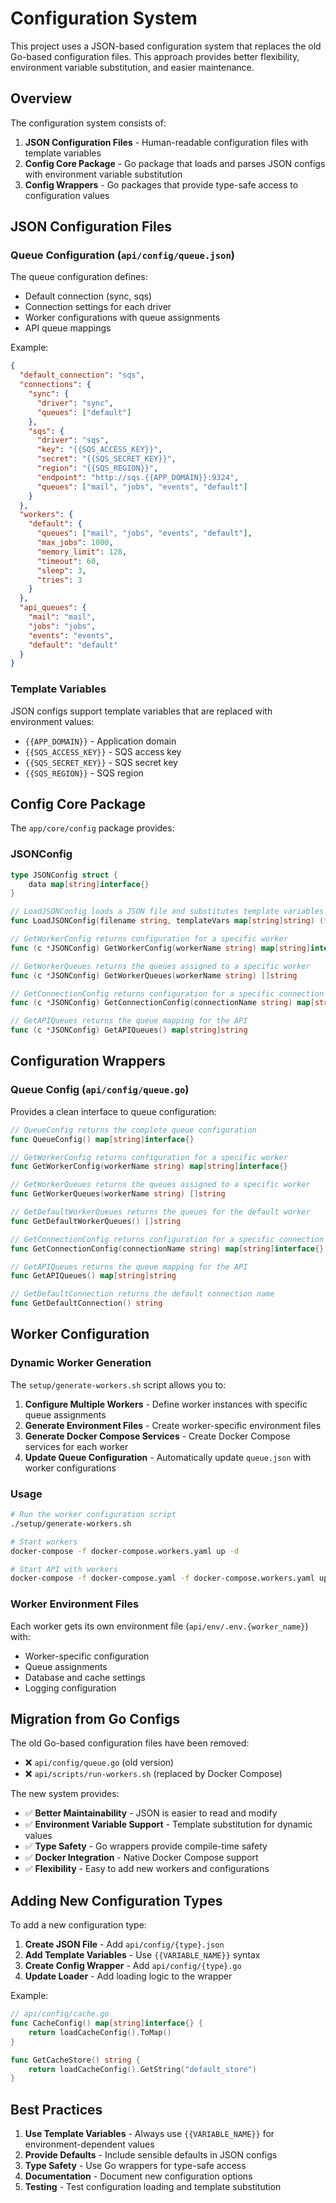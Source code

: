 # Configuration System

This project uses a JSON-based configuration system that replaces the old Go-based configuration files. This approach provides better flexibility, environment variable substitution, and easier maintenance.

## Overview

The configuration system consists of:

1. **JSON Configuration Files** - Human-readable configuration files with template variables
2. **Config Core Package** - Go package that loads and parses JSON configs with environment variable substitution
3. **Config Wrappers** - Go packages that provide type-safe access to configuration values

## JSON Configuration Files

### Queue Configuration (`api/config/queue.json`)

The queue configuration defines:
- Default connection (sync, sqs)
- Connection settings for each driver
- Worker configurations with queue assignments
- API queue mappings

Example:
```json
{
  "default_connection": "sqs",
  "connections": {
    "sync": {
      "driver": "sync",
      "queues": ["default"]
    },
    "sqs": {
      "driver": "sqs",
      "key": "{{SQS_ACCESS_KEY}}",
      "secret": "{{SQS_SECRET_KEY}}",
      "region": "{{SQS_REGION}}",
      "endpoint": "http://sqs.{{APP_DOMAIN}}:9324",
      "queues": ["mail", "jobs", "events", "default"]
    }
  },
  "workers": {
    "default": {
      "queues": ["mail", "jobs", "events", "default"],
      "max_jobs": 1000,
      "memory_limit": 128,
      "timeout": 60,
      "sleep": 3,
      "tries": 3
    }
  },
  "api_queues": {
    "mail": "mail",
    "jobs": "jobs",
    "events": "events",
    "default": "default"
  }
}
```

### Template Variables

JSON configs support template variables that are replaced with environment values:

- `{{APP_DOMAIN}}` - Application domain
- `{{SQS_ACCESS_KEY}}` - SQS access key
- `{{SQS_SECRET_KEY}}` - SQS secret key
- `{{SQS_REGION}}` - SQS region

## Config Core Package

The `app/core/config` package provides:

### JSONConfig

```go
type JSONConfig struct {
    data map[string]interface{}
}

// LoadJSONConfig loads a JSON file and substitutes template variables
func LoadJSONConfig(filename string, templateVars map[string]string) (*JSONConfig, error)

// GetWorkerConfig returns configuration for a specific worker
func (c *JSONConfig) GetWorkerConfig(workerName string) map[string]interface{}

// GetWorkerQueues returns the queues assigned to a specific worker
func (c *JSONConfig) GetWorkerQueues(workerName string) []string

// GetConnectionConfig returns configuration for a specific connection
func (c *JSONConfig) GetConnectionConfig(connectionName string) map[string]interface{}

// GetAPIQueues returns the queue mapping for the API
func (c *JSONConfig) GetAPIQueues() map[string]string
```

## Configuration Wrappers

### Queue Config (`api/config/queue.go`)

Provides a clean interface to queue configuration:

```go
// QueueConfig returns the complete queue configuration
func QueueConfig() map[string]interface{}

// GetWorkerConfig returns configuration for a specific worker
func GetWorkerConfig(workerName string) map[string]interface{}

// GetWorkerQueues returns the queues assigned to a specific worker
func GetWorkerQueues(workerName string) []string

// GetDefaultWorkerQueues returns the queues for the default worker
func GetDefaultWorkerQueues() []string

// GetConnectionConfig returns configuration for a specific connection
func GetConnectionConfig(connectionName string) map[string]interface{}

// GetAPIQueues returns the queue mapping for the API
func GetAPIQueues() map[string]string

// GetDefaultConnection returns the default connection name
func GetDefaultConnection() string
```

## Worker Configuration

### Dynamic Worker Generation

The `setup/generate-workers.sh` script allows you to:

1. **Configure Multiple Workers** - Define worker instances with specific queue assignments
2. **Generate Environment Files** - Create worker-specific environment files
3. **Generate Docker Compose Services** - Create Docker Compose services for each worker
4. **Update Queue Configuration** - Automatically update `queue.json` with worker configurations

### Usage

```bash
# Run the worker configuration script
./setup/generate-workers.sh

# Start workers
docker-compose -f docker-compose.workers.yaml up -d

# Start API with workers
docker-compose -f docker-compose.yaml -f docker-compose.workers.yaml up -d
```

### Worker Environment Files

Each worker gets its own environment file (`api/env/.env.{worker_name}`) with:

- Worker-specific configuration
- Queue assignments
- Database and cache settings
- Logging configuration

## Migration from Go Configs

The old Go-based configuration files have been removed:

- ❌ `api/config/queue.go` (old version)
- ❌ `api/scripts/run-workers.sh` (replaced by Docker Compose)

The new system provides:

- ✅ **Better Maintainability** - JSON is easier to read and modify
- ✅ **Environment Variable Support** - Template substitution for dynamic values
- ✅ **Type Safety** - Go wrappers provide compile-time safety
- ✅ **Docker Integration** - Native Docker Compose support
- ✅ **Flexibility** - Easy to add new workers and configurations

## Adding New Configuration Types

To add a new configuration type:

1. **Create JSON File** - Add `api/config/{type}.json`
2. **Add Template Variables** - Use `{{VARIABLE_NAME}}` syntax
3. **Create Config Wrapper** - Add `api/config/{type}.go`
4. **Update Loader** - Add loading logic to the wrapper

Example:
```go
// api/config/cache.go
func CacheConfig() map[string]interface{} {
    return loadCacheConfig().ToMap()
}

func GetCacheStore() string {
    return loadCacheConfig().GetString("default_store")
}
```

## Best Practices

1. **Use Template Variables** - Always use `{{VARIABLE_NAME}}` for environment-dependent values
2. **Provide Defaults** - Include sensible defaults in JSON configs
3. **Type Safety** - Use Go wrappers for type-safe access
4. **Documentation** - Document new configuration options
5. **Testing** - Test configuration loading and template substitution
